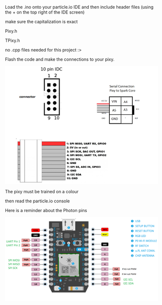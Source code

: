 Load the .ino onto your particle.io IDE and then include header files (using the + on the top right of the IDE screen)  

make sure the capitalization is exact

Pixy.h

TPixy.h

no .cpp files needed for this project :>

Flash the code and make the connections to your pixy.

![](pixy-connector.png)


The pixy must be trained on a colour 

then read the particle.io console






Here is a reminder about the Photon pins

![](photon-pins.png)
